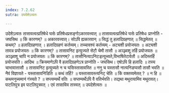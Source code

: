 ```yaml
---
index: 7.2.62
sutra: उपदेशेऽत्वतः

---
```

 उदेशेऽत्वतः तासावत्वत्प्रतिषेधे घसेः प्रतिषेधप्रसङ्गोऽकारवत्त्वात् ॥ तासावत्वत्प्रतिषेधे घसेः प्रतिषेधः प्राप्नोति - जघसिथ ॥ किं कारणम्? ॥ अकारवत्त्वात्। सोऽपि ह्यकारवान् ॥ सिद्धं तु हलादिग्रहणात् ॥ सिद्धमेतत् ॥ कथम्? ॥ हलादिग्रहणात् । हलादिग्रहणं कर्तव्यम्। तच्चावश्यं कर्तव्यम् - अट्यशी प्रयोजयतः ॥ अट्यशी तावन्न प्रयोजयतः ॥ किं कारणम्? ॥ तासावनिट इत्युज्यते सेटौ चेमौ तासौ ॥ अञ्ञ्ज्वशू तर्हि प्रयोजयतः ॥ अञ्ञ्ज्वशू चापि न प्रयोजयतः ॥ किं कारणम्? ॥ तासौनित्याऽनिटःइत्युच्यते,विभाषितेटावेतौ ॥ अदिस्तर्हि प्रयोजयति। आदिथ ॥ क्रियमाणेऽपि वै हलादिग्रहणेऽत्र प्राप्नोति - जघसिथ। एषोऽपि हि हलादिः ॥ तस्य चाभावात्तासौ ॥ तासावनिट इत्युच्यते न च घसिस्तासावस्ति ॥ ननु च यस्तासौ नात्यनिडप्यसौ तासौ भवति ॥ नैवं विज्ञायते - यस्तासावनिडिति ॥ कथं तर्हि? ॥ यस्तासावस्त्यनिट् चेति ॥ किं वक्तव्यमेतत् ? ॥ न हि ॥ कथमनुच्यमानं गंस्यते ? ॥ सप्त्यम्यर्थे वतिः ॥ सप्तम्यर्थेऽपि वै वतिर्भवति। तद्यथा मथुरायामिव मथुरावत्। पाटलिपुत्र इव पाटलिपुत्रवत् । एवं तासाविव तास्वत् ॥ उपदेशेत्वतः ॥ 